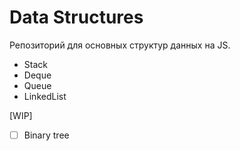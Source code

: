 # Data Structures

Репозиторий для основных структур данных на JS.

-   Stack
-   Deque
-   Queue
-   LinkedList

[WIP]

-   [ ] Binary tree
